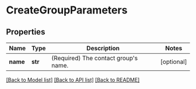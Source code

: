 # CreateGroupParameters

## Properties
Name | Type | Description | Notes
------------ | ------------- | ------------- | -------------
**name** | **str** | (Required)  The contact group&#39;s name. | [optional] 

[[Back to Model list]](../README.md#documentation-for-models) [[Back to API list]](../README.md#documentation-for-api-endpoints) [[Back to README]](../README.md)


